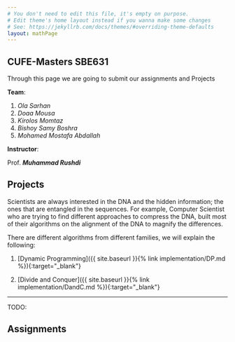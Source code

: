 ```yaml
---
# You don't need to edit this file, it's empty on purpose.
# Edit theme's home layout instead if you wanna make some changes
# See: https://jekyllrb.com/docs/themes/#overriding-theme-defaults
layout: mathPage
---
```


## CUFE-Masters SBE631

Through this page we are going to submit our assignments and Projects

**Team**:

1. *Ola Sarhan*
2. *Doaa Mousa*
3. *Kirolos Momtaz*
4. *Bishoy Samy Boshra*
5. *Mohamed Mostafa Abdallah*

**Instructor**:

Prof. ***Muhammad Rushdi***

## Projects

Scientists are always interested in the DNA and the hidden information; the ones that are entangled in the sequences. For example, Computer Scientist who are trying to find different approaches to compress the DNA, built most of their algorithms on the alignment of the DNA to magnify the differences.

There are different algorithms from different families, we will explain the following:

1. [Dynamic Programming]({{ site.baseurl }}{% link implementation/DP.md %}){:target="_blank"}

2. [Divide and Conquer]({{ site.baseurl }}{% link implementation/DandC.md %}){:target="_blank"}

---

TODO:

## Assignments
